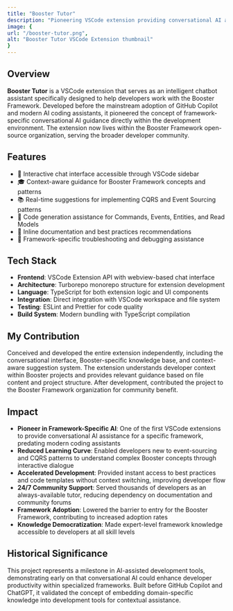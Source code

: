 ```yaml
---
title: "Booster Tutor"
description: "Pioneering VSCode extension providing conversational AI assistance for developers learning Booster Framework."
image: {
url: "/booster-tutor.png",
alt: "Booster Tutor VSCode Extension thumbnail"
}
---
```


## Overview

**Booster Tutor** is a VSCode extension that serves as an intelligent chatbot assistant specifically designed to help developers work with the Booster Framework. Developed before the mainstream adoption of GitHub Copilot and modern AI coding assistants, it pioneered the concept of framework-specific conversational AI guidance directly within the development environment. The extension now lives within the Booster Framework open-source organization, serving the broader developer community.

## Features

- 💬 Interactive chat interface accessible through VSCode sidebar
- 🎓 Context-aware guidance for Booster Framework concepts and patterns
- 📚 Real-time suggestions for implementing CQRS and Event Sourcing patterns
- 🔧 Code generation assistance for Commands, Events, Entities, and Read Models
- 📖 Inline documentation and best practices recommendations
- 🎯 Framework-specific troubleshooting and debugging assistance

## Tech Stack

- **Frontend**: VSCode Extension API with webview-based chat interface
- **Architecture**: Turborepo monorepo structure for extension development
- **Language**: TypeScript for both extension logic and UI components
- **Integration**: Direct integration with VSCode workspace and file system
- **Testing**: ESLint and Prettier for code quality
- **Build System**: Modern bundling with TypeScript compilation

## My Contribution

Conceived and developed the entire extension independently, including the conversational interface, Booster-specific knowledge base, and context-aware suggestion system. The extension understands developer context within Booster projects and provides relevant guidance based on file content and project structure. After development, contributed the project to the Booster Framework organization for community benefit.

## Impact

- **Pioneer in Framework-Specific AI**: One of the first VSCode extensions to provide conversational AI assistance for a specific framework, predating modern coding assistants
- **Reduced Learning Curve**: Enabled developers new to event-sourcing and CQRS patterns to understand complex Booster concepts through interactive dialogue
- **Accelerated Development**: Provided instant access to best practices and code templates without context switching, improving developer flow
- **24/7 Community Support**: Served thousands of developers as an always-available tutor, reducing dependency on documentation and community forums
- **Framework Adoption**: Lowered the barrier to entry for the Booster Framework, contributing to increased adoption rates
- **Knowledge Democratization**: Made expert-level framework knowledge accessible to developers at all skill levels

## Historical Significance

This project represents a milestone in AI-assisted development tools, demonstrating early on that conversational AI could enhance developer productivity within specialized frameworks. Built before GitHub Copilot and ChatGPT, it validated the concept of embedding domain-specific knowledge into development tools for contextual assistance.
